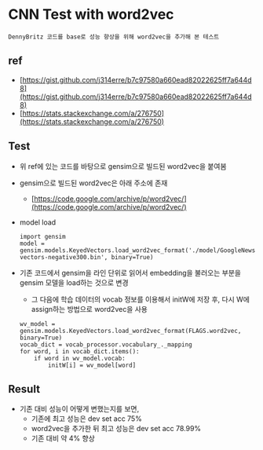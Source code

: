 # CNN Test with word2vec

```
DennyBritz 코드를 base로 성능 향상을 위해 word2vec을 추가해 본 테스트
```

## ref
- [https://gist.github.com/j314erre/b7c97580a660ead82022625ff7a644d8](https://gist.github.com/j314erre/b7c97580a660ead82022625ff7a644d8)
- [https://stats.stackexchange.com/a/276750](https://stats.stackexchange.com/a/276750)

## Test

- 위 ref에 있는 코드를 바탕으로 gensim으로 빌드된 word2vec을 붙여봄
- gensim으로 빌드된 word2vec은 아래 주소에 존재
  - [https://code.google.com/archive/p/word2vec/](https://code.google.com/archive/p/word2vec/)
- model load

  ```
  import gensim
  model = gensim.models.KeyedVectors.load_word2vec_format('./model/GoogleNews-vectors-negative300.bin', binary=True)
  ```
- 기존 코드에서 gensim을 라인 단위로 읽어서 embedding을 불러오는 부분을 gensim 모델을 load하는 것으로 변경
  - 그 다음에 학습 데이터의 vocab 정보를 이용해서 initW에 저장 후, 다시 W에 assign하는 방법으로 word2vec을 사용
  ```
  wv_model = gensim.models.KeyedVectors.load_word2vec_format(FLAGS.word2vec, binary=True)
  vocab_dict = vocab_processor.vocabulary_._mapping
  for word, i in vocab_dict.items():
      if word in wv_model.vocab:
          initW[i] = wv_model[word]
  ```

## Result

- 기존 대비 성능이 어떻게 변했는지를 보면,
  - 기존에 최고 성능은 dev set acc 75%
  - word2vec을 추가한 뒤 최고 성능은 dev set acc 78.99%
  - 기존 대비 약 4% 향상

